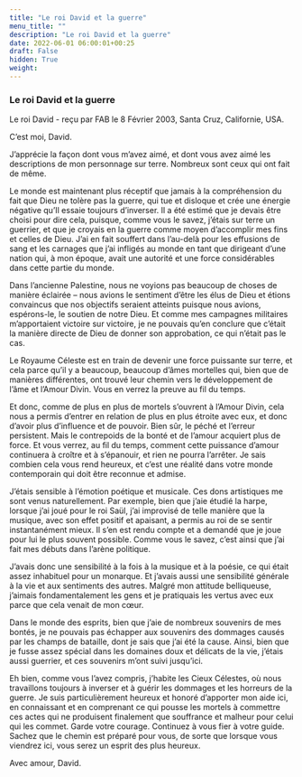 ```yaml
---
title: "Le roi David et la guerre"
menu_title: ""
description: "Le roi David et la guerre"
date: 2022-06-01 06:00:01+00:25
draft: False
hidden: True
weight:
---
```

### Le roi David et la guerre

Le roi David - reçu par FAB le 8 Février 2003, Santa Cruz, Californie, USA.

C’est moi, David.

J’apprécie la façon dont vous m’avez aimé, et dont vous avez aimé les descriptions de mon personnage sur terre. Nombreux sont ceux qui ont fait de même.

Le monde est maintenant plus réceptif que jamais à la compréhension du fait que Dieu ne tolère pas la guerre, qui tue et disloque et crée une énergie négative qu’Il essaie toujours d’inverser. Il a été estimé que je devais être choisi pour dire cela, puisque, comme vous le savez, j’étais sur terre un guerrier, et que je croyais en la guerre comme moyen d’accomplir mes fins et celles de Dieu. J’ai en fait souffert dans l’au-delà pour les effusions de sang et les carnages que j’ai infligés au monde en tant que dirigeant d’une nation qui, à mon époque, avait une autorité et une force considérables dans cette partie du monde.

Dans l’ancienne Palestine, nous ne voyions pas beaucoup de choses de manière éclairée – nous avions le sentiment d’être les élus de Dieu et étions convaincus que nos objectifs seraient atteints puisque nous avions, espérons-le, le soutien de notre Dieu. Et comme mes campagnes militaires m’apportaient victoire sur victoire, je ne pouvais qu’en conclure que c’était la manière directe de Dieu de donner son approbation, ce qui n’était pas le cas.

Le Royaume Céleste est en train de devenir une force puissante sur terre, et cela parce qu’il y a beaucoup, beaucoup d’âmes mortelles qui, bien que de manières différentes, ont trouvé leur chemin vers le développement de l’âme et l’Amour Divin. Vous en verrez la preuve au fil du temps.

Et donc, comme de plus en plus de mortels s’ouvrent à l’Amour Divin, cela nous a permis d’entrer en relation de plus en plus étroite avec eux, et donc d’avoir plus d’influence et de pouvoir. Bien sûr, le péché et l’erreur persistent. Mais le contrepoids de la bonté et de l’amour acquiert plus de force. Et vous verrez, au fil du temps, comment cette puissance d’amour continuera à croître et à s’épanouir, et rien ne pourra l’arrêter. Je sais combien cela vous rend heureux, et c’est une réalité dans votre monde contemporain qui doit être reconnue et admise.

J’étais sensible à l’émotion poétique et musicale. Ces dons artistiques me sont venus naturellement. Par exemple, bien que j’aie étudié la harpe, lorsque j’ai joué pour le roi Saül, j’ai improvisé de telle manière que la musique, avec son effet positif et apaisant, a permis au roi de se sentir instantanément mieux. Il s’en est rendu compte et a demandé que je joue pour lui le plus souvent possible. Comme vous le savez, c’est ainsi que j’ai fait mes débuts dans l’arène politique.

J’avais donc une sensibilité à la fois à la musique et à la poésie, ce qui était assez inhabituel pour un monarque. Et j’avais aussi une sensibilité générale à la vie et aux sentiments des autres. Malgré mon attitude belliqueuse, j’aimais fondamentalement les gens et je pratiquais les vertus avec eux parce que cela venait de mon cœur.

Dans le monde des esprits, bien que j’aie de nombreux souvenirs de mes bontés, je ne pouvais pas échapper aux souvenirs des dommages causés par les champs de bataille, dont je sais que j’ai été la cause. Ainsi, bien que je fusse assez spécial dans les domaines doux et délicats de la vie, j’étais aussi guerrier, et ces souvenirs m’ont suivi jusqu’ici.

Eh bien, comme vous l’avez compris, j’habite les Cieux Célestes, où nous travaillons toujours à inverser et à guérir les dommages et les horreurs de la guerre. Je suis particulièrement heureux et honoré d’apporter mon aide ici, en connaissant et en comprenant ce qui pousse les mortels à commettre ces actes qui ne produisent finalement que souffrance et malheur pour celui qui les commet.
Garde votre courage. Continuez à vous fier à votre guide. Sachez que le chemin est préparé pour vous, de sorte que lorsque vous viendrez ici, vous serez un esprit des plus heureux.

Avec amour, David.

